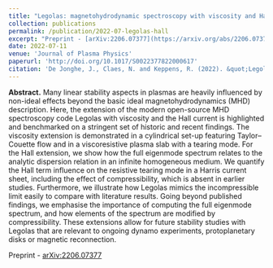 ```yaml
---
title: "Legolas: magnetohydrodynamic spectroscopy with viscosity and Hall current"
collection: publications
permalink: /publication/2022-07-legolas-hall
excerpt: "Preprint - [arXiv:2206.07377](https://arxiv.org/abs/2206.07377)"
date: 2022-07-11
venue: 'Journal of Plasma Physics'
paperurl: 'http://doi.org/10.1017/S0022377822000617'
citation: 'De Jonghe, J., Claes, N. and Keppens, R. (2022). &quot;Legolas: magnetohydrodynamic spectroscopy with viscosity and Hall current.&quot; <i>J. Plasma Phys</i>. 88(3), 905880321.'
---
```


__Abstract.__ Many linear stability aspects in plasmas are heavily influenced by non-ideal effects beyond the basic ideal magnetohydrodynamics (MHD) description. Here, the extension of the modern open-source MHD spectroscopy code Legolas with viscosity and the Hall current is highlighted and benchmarked on a stringent set of historic and recent findings. The viscosity extension is demonstrated in a cylindrical set-up featuring Taylor–Couette flow and in a viscoresistive plasma slab with a tearing mode. For the Hall extension, we show how the full eigenmode spectrum relates to the analytic dispersion relation in an infinite homogeneous medium. We quantify the Hall term influence on the resistive tearing mode in a Harris current sheet, including the effect of compressibility, which is absent in earlier studies. Furthermore, we illustrate how Legolas mimics the incompressible limit easily to compare with literature results. Going beyond published findings, we emphasise the importance of computing the full eigenmode spectrum, and how elements of the spectrum are modified by compressibility. These extensions allow for future stability studies with Legolas that are relevant to ongoing dynamo experiments, protoplanetary disks or magnetic reconnection.

Preprint - [arXiv:2206.07377](https://arxiv.org/abs/2206.07377)